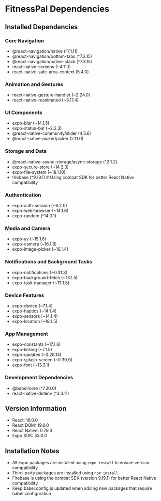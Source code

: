 # FitnessPal Dependencies

## Installed Dependencies
### Core Navigation
- @react-navigation/native (^7.1.11)
- @react-navigation/bottom-tabs (^7.3.15)
- @react-navigation/native-stack (^7.3.15)
- react-native-screens (~4.11.1)
- react-native-safe-area-context (5.4.0)

### Animation and Gestures
- react-native-gesture-handler (~2.24.0)
- react-native-reanimated (~3.17.4)

### UI Components
- expo-blur (~14.1.5)
- expo-status-bar (~2.2.3)
- @react-native-community/slider (4.5.6)
- @react-native-picker/picker (2.11.0)

### Storage and Data
- @react-native-async-storage/async-storage (^2.1.2)
- expo-secure-store (~14.2.3)
- expo-file-system (~18.1.10)
- firebase (^9.19.1)  # Using compat SDK for better React Native compatibility

### Authentication
- expo-auth-session (~6.2.0)
- expo-web-browser (~14.1.6)
- expo-random (^14.0.1)

### Media and Camera
- expo-av (~15.1.6)
- expo-camera (~16.1.8)
- expo-image-picker (~16.1.4)

### Notifications and Background Tasks
- expo-notifications (~0.31.3)
- expo-background-fetch (~13.1.5)
- expo-task-manager (~13.1.5)

### Device Features
- expo-device (~7.1.4)
- expo-haptics (~14.1.4)
- expo-sensors (~14.1.4)
- expo-location (~18.1.5)

### App Management
- expo-constants (~17.1.6)
- expo-linking (~7.1.5)
- expo-updates (~0.28.14)
- expo-splash-screen (~0.30.9)
- expo-font (~13.3.1)

### Development Dependencies
- @babel/core (^7.20.0)
- react-native-dotenv (^3.4.11)

## Version Information
- React: 19.0.0
- React DOM: 19.0.0
- React Native: 0.79.3
- Expo SDK: 53.0.0

## Installation Notes
- All Expo packages are installed using `expo install` to ensure version compatibility
- Third-party packages are installed using `npm install`
- Firebase is using the compat SDK (version 9.19.1) for better React Native compatibility
- Keep babel.config.js updated when adding new packages that require babel configuration 